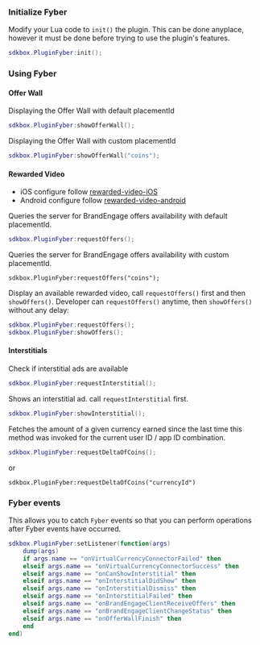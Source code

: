 ### Initialize Fyber
Modify your Lua code to `init()` the plugin. This can be done anyplace, however it must be done before trying to use the plugin's features.
```lua
sdkbox.PluginFyber:init();
```

### Using Fyber
#### Offer Wall
Displaying the Offer Wall with default placementId
```lua
sdkbox.PluginFyber:showOfferWall();
```

Displaying the Offer Wall with custom placementId
```lua
sdkbox.PluginFyber:showOfferWall("coins");
```

#### Rewarded Video
- iOS configure follow [rewarded-video-iOS](http://developer.fyber.com/content/ios/rewarded-video/introduction/existing-integration/)
- Android configure follow [rewarded-video-android](http://developer.fyber.com/content/android/rewarded-video/)

Queries the server for BrandEngage offers availability with default placementId.
```lua
sdkbox.PluginFyber:requestOffers();
```

Queries the server for BrandEngage offers availability with custom placementId.
```
sdkbox.PluginFyber:requestOffers("coins");
```

Display an available rewarded video, call `requestOffers()` first and then `showOffers()`. Developer can `requestOffers()` anytime, then `showOffers()` without any delay:
```lua
sdkbox.PluginFyber:requestOffers();
sdkbox.PluginFyber:showOffers();
```

#### Interstitials
Check if interstitial ads are available
```lua
sdkbox.PluginFyber:requestInterstitial();
```

Shows an interstitial ad. call `requestInterstitial` first.
```lua
sdkbox.PluginFyber:showInterstitial();
```

Fetches the amount of a given currency earned since the last time this method was
invoked for the current user ID / app ID combination.
```lua
sdkbox.PluginFyber:requestDeltaOfCoins();
```
or
```
sdkbox.PluginFyber:requestDeltaOfCoins("currencyId")
```

### Fyber events
This allows you to catch `Fyber` events so that you can perform operations after Fyber events have occurred.

```lua
sdkbox.PluginFyber:setListener(function(args)
    dump(args)
    if args.name == "onVirtualCurrencyConnectorFailed" then
    elseif args.name == "onVirtualCurrencyConnectorSuccess" then
    elseif args.name == "onCanShowInterstitial" then
    elseif args.name == "onInterstitialDidShow" then
    elseif args.name == "onInterstitialDismiss" then
    elseif args.name == "onInterstitialFailed" then
    elseif args.name == "onBrandEngageClientReceiveOffers" then
    elseif args.name == "onBrandEngageClientChangeStatus" then
    elseif args.name == "onOfferWallFinish" then
    end
end)
```
